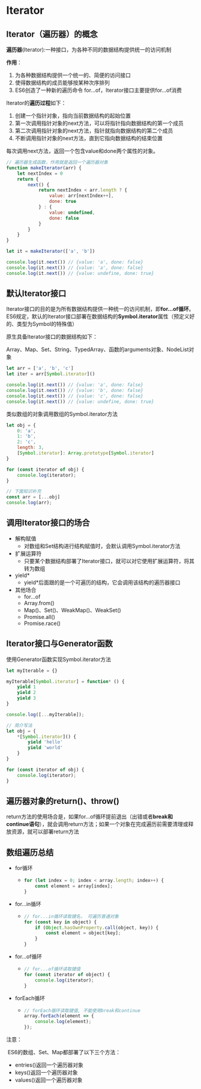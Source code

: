 # Iterator

## Iterator（遍历器）的概念

**遍历器**(Iterator):一种接口，为各种不同的数据结构提供统一的访问机制

**作用**：

1.   为各种数据结构提供一个统一的、简便的访问接口
2.   使得数据结构的成员能够按某种次序排列
3.   ES6创造了一种新的遍历命令 for...of，Iterator接口主要提供for...of消费

Iterator的**遍历过程**如下：

1.   创建一个指针对象，指向当前数据结构的起始位置
2.   第一次调用指针对象的next方法，可以将指针指向数据结构的第一个成员
3.   第二次调用指针对象的next方法，指针就指向数据结构的第二个成员
4.   不断调用指针对象的next方法，直到它指向数据结构的结束位置

每次调用next方法，返回一个包含value和done两个属性的对象。

```javascript
// 遍历器生成函数，作用就是返回一个遍历器对象
function makeIterator(arr) {
    let nextIndex = 0
    return {
        next() {
            return nextIndex < arr.length ? {
                value: arr[nextIndex++],
                done: true
            } : {
                value: undefined,
                done: false
            }
        }
    }
}

let it = makeIterator(['a', 'b'])

console.log(it.next()) // {value: 'a', done: false}
console.log(it.next()) // {value: 'a', done: false}
console.log(it.next()) // {value: undefine, done: true}
```

## 默认Iterator接口

Iterator接口的目的是为所有数据结构提供一种统一的访问机制，即**for...of循环**。ES6规定，默认的Iterator接口部署在数据结构的**Symbol.iterator**属性（预定义好的、类型为Symbol的特殊值）

原生具备Iterator接口的数据结构如下：

Array、Map、Set、String、TypedArray、函数的arguments对象、NodeList对象

```javascript
let arr = ['a', 'b', 'c']
let iter = arr[Symbol.iterator]()

console.log(it.next()) // {value: 'a', done: false}
console.log(it.next()) // {value: 'b', done: false}
console.log(it.next()) // {value: 'c', done: false}
console.log(it.next()) // {value: undefine, done: true}
```

类似数组的对象调用数组的Symbol.iterator方法

```javascript
let obj = {
    0: 'a',
    1: 'b',
    2: 'c',
    length: 3,
    [Symbol.iterator]: Array.prototype[Symbol.iterator]
}

for (const iterator of obj) {
    console.log(iterator);
}

// 下面知识补充
const arr = [...obj]
console.log(arr);
```

## 调用Iterator接口的场合

- 解构赋值
  - 对数组和Set结构进行结构赋值时，会默认调用Symbol.iterator方法
- 扩展运算符
  - 只要某个数据结构部署了Iterator接口，就可以对它使用扩展运算符，将其转为数组
- yield*
  - yield*后面跟的是一个可遍历的结构，它会调用该结构的遍历器接口
- 其他场合
  - for...of
  - Array.from()
  - Map()、Set()、WeakMap()、WeakSet()
  - Promise.all()
  - Promise.race()

## Iterator接口与Generator函数

使用Generator函数实现Symbol.iterator方法

```javascript
let myIterable = {}

myIterable[Symbol.iterator] = function* () {
    yield 1
    yield 2
    yield 3
}

console.log([...myIterable]);

// 简介写法
let obj = {
    *[Symbol.iterator]() {
        yield 'hello'
        yield 'world'
    }
}

for (const iterator of obj) {
    console.log(iterator);
}
```

## 遍历器对象的return()、throw()

return方法的使用场合是，如果for...of循环提前退出（出错或者**break和continue语句**），就会调用return方法；如果一个对象在完成遍历前需要清理或释放资源，就可以部署return方法

## 数组遍历总结

- for循环

  - ```javascript
    for (let index = 0; index < array.length; index++) {
        const element = array[index];
    }
    ```

- for...in循环

  - ```javascript
    // for...in循环读取键名， 可遍历普通对象
    for (const key in object) {
        if (Object.hasOwnProperty.call(object, key)) {
            const element = object[key];
        }
    }
    ```

- for...of循环

  - ```JavaScript
    // for...of循环读取键值
    for (const iterator of object) {
        console.log(iterator);
    }
    ```

- forEach循环

  - ```javascript
    // forEach循环读取键值, 不能使用break和continue
    array.forEach(element => {
        console.log(element);
    });
    ```

注意：

​	ES6的数组、Set、Map都部署了以下三个方法：

- entries()返回一个遍历器对象
- keys()返回一个遍历器对象
- values()返回一个遍历器对象